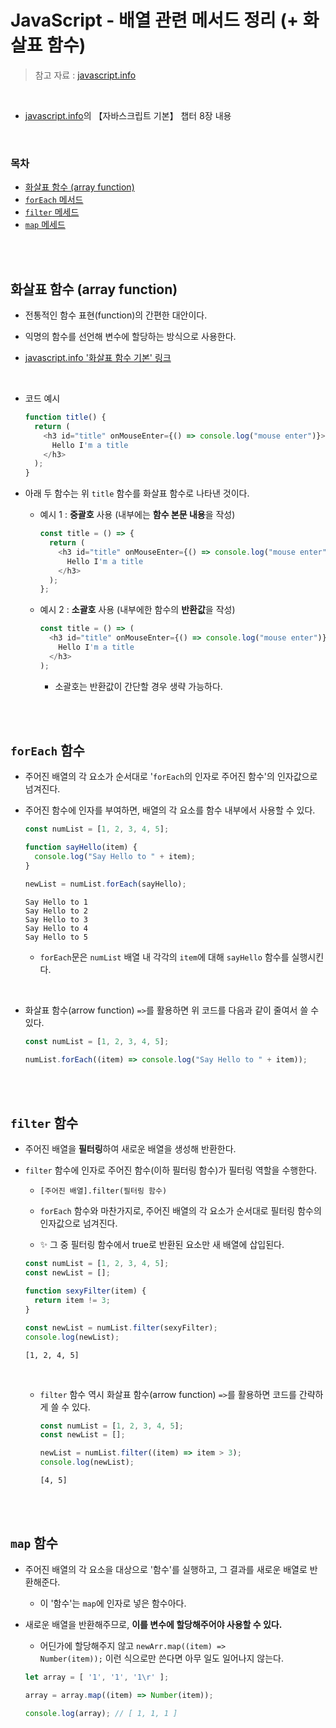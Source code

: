 # JavaScript - 배열 관련 메서드 정리 (+ 화살표 함수)

> 참고 자료 : <a href="https://ko.javascript.info/">javascript.info</a>

<br/>

- <a href="https://ko.javascript.info/">javascript.info</a>의 【자바스크립트 기본】 챕터 8장 내용

<br/>

### 목차

- <a href="https://github.com/SangYoonLee1231/TIL/blob/main/JavaScript/javascript_array_function.md#%ED%99%94%EC%82%B4%ED%91%9C-%ED%95%A8%EC%88%98-array-function">화살표 함수 (array function)</a>
- <a href="https://github.com/SangYoonLee1231/TIL/blob/main/JavaScript/javascript_array_function.md#foreach-%ED%95%A8%EC%88%98"><code>forEach</code> 메서드</a>
- <a href="https://github.com/SangYoonLee1231/TIL/blob/main/JavaScript/javascript_array_function.md#filter-%ED%95%A8%EC%88%98"><code>filter</code> 메세드</a>
- <a href="https://github.com/SangYoonLee1231/TIL/blob/main/JavaScript/javascript_array_function.md#map-%ED%95%A8%EC%88%98"><code>map</code> 메세드</a>

<br/><br/>

## 화살표 함수 (array function)

- 전통적인 함수 표현(function)의 간편한 대안이다.

- 익명의 함수를 선언해 변수에 할당하는 방식으로 사용한다.

- <a href="https://ko.javascript.info/arrow-functions-basics">javascript.info '화살표 함수 기본' 링크</a>

<br/>

- <storng>코드 예시</storng>

  ```javascript
  function title() {
    return (
      <h3 id="title" onMouseEnter={() => console.log("mouse enter")}>
        Hello I'm a title
      </h3>
    );
  }
  ```

- 아래 두 함수는 위 <code>title</code> 함수를 화살표 함수로 나타낸 것이다.

  - 예시 1 : <strong>중괄호</strong> 사용 (내부에는 <strong>함수 본문 내용</strong>을 작성)

    ```javascript
    const title = () => {
      return (
        <h3 id="title" onMouseEnter={() => console.log("mouse enter")}>
          Hello I'm a title
        </h3>
      );
    };
    ```

  - 예시 2 : <strong>소괄호</strong> 사용 (내부에한 함수의 <strong>반환값</strong>을 작성)

    ```javascript
    const title = () => (
      <h3 id="title" onMouseEnter={() => console.log("mouse enter")}>
        Hello I'm a title
      </h3>
    );
    ```

    - 소괄호는 반환값이 간단할 경우 생략 가능하다.



<br/><br/>

## <code>forEach</code> 함수

- 주어진 배열의 각 요소가 순서대로 '<code>forEach</code>의 인자로 주어진 함수'의 인자값으로 넘겨진다.

- 주어진 함수에 인자를 부여하면, 배열의 각 요소를 함수 내부에서 사용할 수 있다.

  ```javascript
  const numList = [1, 2, 3, 4, 5];

  function sayHello(item) {
    console.log("Say Hello to " + item);
  }

  newList = numList.forEach(sayHello);
  ```

  ```
  Say Hello to 1
  Say Hello to 2
  Say Hello to 3
  Say Hello to 4
  Say Hello to 5
  ```

  - <code>forEach</code>문은 <code>numList</code> 배열 내 각각의 <code>item</code>에 대해 <code>sayHello</code> 함수를 실행시킨다.

<br/>

- 화살표 함수(arrow function) <code>=></code>를 활용하면 위 코드를 다음과 같이 줄여서 쓸 수 있다.

  ```javascript
  const numList = [1, 2, 3, 4, 5];

  numList.forEach((item) => console.log("Say Hello to " + item));
  ```

<br/><br/>

## <code>filter</code> 함수

- 주어진 배열을 <strong>필터링</strong>하여 새로운 배열을 생성해 반환한다.

- <code>filter</code> 함수에 인자로 주어진 함수(이하 필터링 함수)가 필터링 역할을 수행한다.

  - <code>[주어진 배열].filter(필터링 함수)</code>

  - <code>forEach</code> 함수와 마찬가지로, 주어진 배열의 각 요소가 순서대로 필터링 함수의 인자값으로 넘겨진다.

  - ✨ 그 중 필터링 함수에서 true로 반환된 요소만 새 배열에 삽입된다.

  ```javascript
  const numList = [1, 2, 3, 4, 5];
  const newList = [];

  function sexyFilter(item) {
    return item != 3;
  }

  const newList = numList.filter(sexyFilter);
  console.log(newList);
  ```

  ```
  [1, 2, 4, 5]
  ```

  <br/>

  - <code>filter</code> 함수 역시 화살표 함수(arrow function) <code>=></code>를 활용하면 코드를 간략하게 쓸 수 있다.

    ```javascript
    const numList = [1, 2, 3, 4, 5];
    const newList = [];

    newList = numList.filter((item) => item > 3);
    console.log(newList);
    ```

    ```
    [4, 5]
    ```

<br/><br/>

## <code>map</code> 함수

- 주어진 배열의 각 요소을 대상으로 '함수'를 실행하고, 그 결과를 새로운 배열로 반환해준다.

  - 이 '함수'는 <code>map</code>에 인자로 넣은 함수아다.

- 새로운 배열을 반환해주므로, <strong>이를 변수에 할당해주어야 사용할 수 있다.</strong>

  - 어딘가에 할당해주지 않고 <code>newArr.map((item) => Number(item));</code> 이런 식으로만 쓴다면 아무 일도 일어나지 않는다.

  ```js
  let array = [ '1', '1', '1\r' ];

  array = array.map((item) => Number(item));

  console.log(array); // [ 1, 1, 1 ]
  ```
